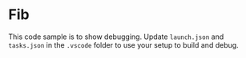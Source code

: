 # Fib

This code sample is to show debugging. Update `launch.json` and `tasks.json` in the `.vscode` folder to use your setup to build and debug.